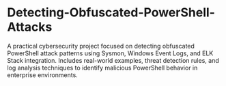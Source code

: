 # Detecting-Obfuscated-PowerShell-Attacks
A practical cybersecurity project focused on detecting obfuscated PowerShell attack patterns using Sysmon, Windows Event Logs, and ELK Stack integration. Includes real-world examples, threat detection rules, and log analysis techniques to identify malicious PowerShell behavior in enterprise environments.
